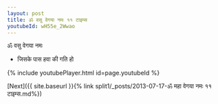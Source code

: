 ```yaml
---
layout: post
title: ॐ वसु वेगया नमः ११ टाइम्स
youtubeId: wH55e_2Wwao
---
```

 
 
 ॐ वसु वेगया नमः  
 
 -  जिसके पास हवा की गति हो 
 
  
 
  
 
 
 
 
 
 


{% include youtubePlayer.html id=page.youtubeId %}
 
[Next]({{ site.baseurl }}{% link  split1/_posts/2013-07-17-ॐ महा वेगया नमः ११ टाइम्स.md%})
 
